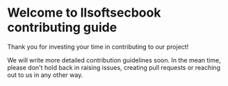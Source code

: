 # Welcome to llsoftsecbook contributing guide

Thank you for investing your time in contributing to our project!

We will write more detailed contribution guidelines soon. In the mean time,
please don't hold back in raising issues, creating pull requests or reaching out
to us in any other way.